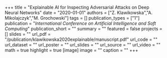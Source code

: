 +++
title = "Explainable AI for Inspecting Adversarial Attacks on Deep Neural Networks"
date = "2020-01-01"
authors = ["Z. Klawikowska","A. Mikolajczyk","M. Grochowski"]
tags = []
publication_types = ["1"]
publication = "_International Conference on Artificial Intelligence and Soft Computing_"
publication_short = ""
summary = ""
featured = false
projects = []
slides = ""
url_pdf = "/publication/klawikowska2020explainable/manuscript.pdf"
url_code = ""
url_dataset = ""
url_poster = ""
url_slides = ""
url_source = ""
url_video = ""
math = true
highlight = true
[image]
image = ""
caption = ""
+++

